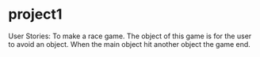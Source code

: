 # project1

User Stories:
To make a race game. The object of this game is for the user to avoid an object. When the main object hit another object the game end.
